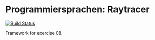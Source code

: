 Programmiersprachen: Raytracer
===========

[![Build Status](https://secure.travis-ci.org/bernstein/programmiersprachen-raytracer.png)](http://travis-ci.org/bernstein/programmiersprachen-raytracer)

Framework for exercise 08.
